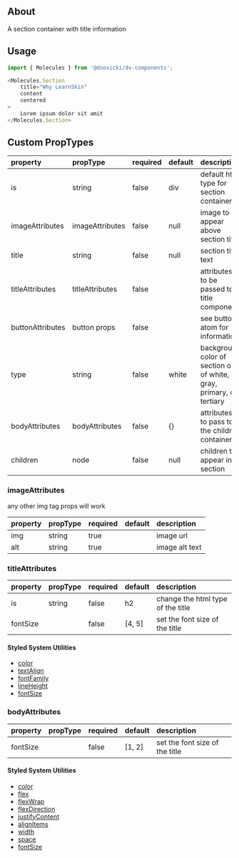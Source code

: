 ## About

A section container with title information

## Usage

```javascript
import { Molecules } from '@dnovicki/dv-components';

<Molecules.Section
	title="Why LearnSkin"
	content
	centered
>
	Lorem ipsum dolor sit amit
</Molecules.Section>
```

## Custom PropTypes
| property         | propType        | required | default | description                                                          |
|:-----------------|:----------------|:---------|:--------|:---------------------------------------------------------------------|
| is               | string          | false    | div     | default html type for section container                              |
| imageAttributes  | imageAttributes | false    | null    | image to appear above section title                                  |
| title            | string          | false    | null    | section title text                                                   |
| titleAttributes  | titleAttributes | false    |         | attributes to be passed to title component                           |
| buttonAttributes | button props    | false    |         | see button atom for information                                      |
| type             | string          | false    | white   | background color of section one of white, gray, primary, or tertiary |
| bodyAttributes   | bodyAttributes  | false    | {}      | attributes to pass to the children container                         |
| children         | node            | false    | null    | children to appear in section                                        |

### imageAttributes
any other img tag props will work

| property | propType | required | default | description    |
|:---------|:---------|:---------|:--------|:---------------|
| img      | string   | true     |         | image url      |
| alt      | string   | true     |         | image alt text |

### titleAttributes
| property | propType | required | default | description                       |
|:---------|:---------|:---------|:--------|:----------------------------------|
| is       | string   | false    | h2      | change the html type of the title |
| fontSize |          | false    | [4, 5]  | set the font size of the title    |

#### Styled System Utilities
* [color](https://jxnblk.com/styled-system/api#color-responsive)
* [textAlign](https://jxnblk.com/styled-system/api#typography)
* [fontFamily](https://jxnblk.com/styled-system/api#typography)
* [lineHeight](https://jxnblk.com/styled-system/api#typography)
* [fontSize](https://jxnblk.com/styled-system/api#fontsize)

### bodyAttributes
| property | propType | required | default | description                    |
|:---------|:---------|:---------|:--------|:-------------------------------|
| fontSize |          | false    | [1, 2]  | set the font size of the title |

#### Styled System Utilities
* [color](https://jxnblk.com/styled-system/api#color-responsive)
* [flex](https://jxnblk.com/styled-system/api#flexbox)
* [flexWrap](https://jxnblk.com/styled-system/api#flexbox)
* [flexDirection](https://jxnblk.com/styled-system/api#flexbox)
* [justifyContent](https://jxnblk.com/styled-system/api#flexbox)
* [alignItems](https://jxnblk.com/styled-system/api#flexbox)
* [width](https://jxnblk.com/styled-system/api#layout)
* [space](https://jxnblk.com/styled-system/api#space)
* [fontSize](https://jxnblk.com/styled-system/api#fontsize)
